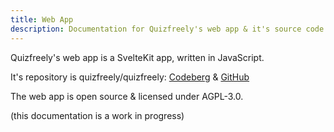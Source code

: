 ```yaml
---
title: Web App
description: Documentation for Quizfreely's web app & it's source code
---
```


Quizfreely's web app is a SvelteKit app, written in JavaScript.

It's repository is quizfreely/quizfreely: [Codeberg](https://codeberg.org/quizfreely/quizfreely) & [GitHub](https://github.com/quizfreely/quizfreely)

The web app is open source & licensed under AGPL-3.0.

(this documentation is a work in progress)
